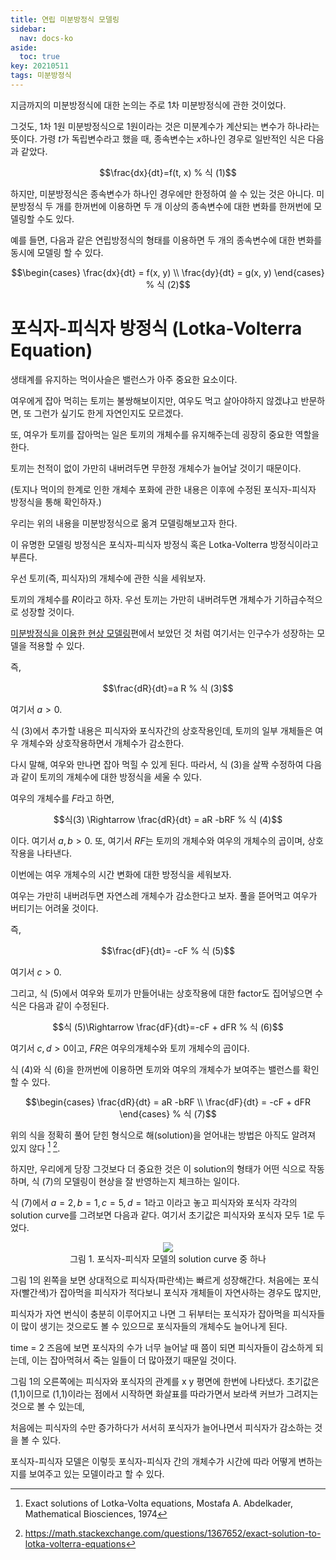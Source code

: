 ```yaml
---
title: 연립 미분방정식 모델링
sidebar:
  nav: docs-ko
aside:
  toc: true
key: 20210511
tags: 미분방정식
---
```


지금까지의 미분방정식에 대한 논의는 주로 1차 미분방정식에 관한 것이었다.

그것도, 1차 1원 미분방정식으로 1원이라는 것은 미분계수가 계산되는 변수가 하나라는 뜻이다. 가령 $t$가 독립변수라고 했을 때, 종속변수는 $x$하나인 경우로 일반적인 식은 다음과 같았다.

$$\frac{dx}{dt}=f(t, x) % 식 (1)$$

하지만, 미분방정식은 종속변수가 하나인 경우에만 한정하여 쓸 수 있는 것은 아니다. 미분방정식 두 개를 한꺼번에 이용하면 두 개 이상의 종속변수에 대한 변화를 한꺼번에 모델링할 수도 있다. 

예를 들면, 다음과 같은 연립방정식의 형태를 이용하면 두 개의 종속변수에 대한 변화를 동시에 모델링 할 수 있다.

$$\begin{cases}
  \frac{dx}{dt} = f(x, y) \\
  \frac{dy}{dt} = g(x, y)
\end{cases} % 식 (2)$$


# 포식자-피식자 방정식 (Lotka-Volterra Equation)

생태계를 유지하는 먹이사슬은 밸런스가 아주 중요한 요소이다.

여우에게 잡아 먹히는 토끼는 불쌍해보이지만, 여우도 먹고 살아야하지 않겠냐고 반문하면, 또 그런가 싶기도 한게 자연인지도 모르겠다.

또, 여우가 토끼를 잡아먹는 일은 토끼의 개체수를 유지해주는데 굉장히 중요한 역할을 한다.

토끼는 천적이 없이 가만히 내버려두면 무한정 개체수가 늘어날 것이기 때문이다. 

(토지나 먹이의 한계로 인한 개체수 포화에 관한 내용은 이후에 수정된 포식자-피식자 방정식을 통해 확인하자.)

우리는 위의 내용을 미분방정식으로 옮겨 모델링해보고자 한다.

이 유명한 모델링 방정식은 포식자-피식자 방정식 혹은 Lotka-Volterra 방정식이라고 부른다.

우선 토끼(즉, 피식자)의 개체수에 관한 식을 세워보자.

토끼의 개체수를 $R$이라고 하자. 우선 토끼는 가만히 내버려두면 개체수가 기하급수적으로 성장할 것이다.

[미분방정식을 이용한 현상 모델링](https://angeloyeo.github.io/2021/05/01/modeling_with_differential_equation.html)편에서 보았던 것 처럼 여기서는 인구수가 성장하는 모델을 적용할 수 있다.

즉,

$$\frac{dR}{dt}=a R % 식 (3)$$

여기서 $a>0$.

식 (3)에서 추가할 내용은 피식자와 포식자간의 상호작용인데, 토끼의 일부 개체들은 여우 개체수와 상호작용하면서 개체수가 감소한다.

다시 말해, 여우와 만나면 잡아 먹힐 수 있게 된다. 따라서, 식 (3)을 살짝 수정하여 다음과 같이 토끼의 개체수에 대한 방정식을 세울 수 있다.

여우의 개체수를 $F$라고 하면,

$$식(3) \Rightarrow \frac{dR}{dt} = aR -bRF % 식 (4)$$

이다. 여기서 $a, b>0$. 또, 여기서 $RF$는 토끼의 개체수와 여우의 개체수의 곱이며, 상호작용을 나타낸다.

이번에는 여우 개체수의 시간 변화에 대한 방정식을 세워보자.

여우는 가만히 내버려두면 자연스레 개체수가 감소한다고 보자. 풀을 뜯어먹고 여우가 버티기는 어려울 것이다.

즉,

$$\frac{dF}{dt}= -cF % 식 (5)$$

여기서 $c>0$.

그리고, 식 (5)에서 여우와 토끼가 만들어내는 상호작용에 대한 factor도 집어넣으면 수식은 다음과 같이 수정된다.

$$식 (5)\Rightarrow \frac{dF}{dt}=-cF + dFR % 식 (6)$$

여기서 $c, d >0$이고, $FR$은 여우의개체수와 토끼 개체수의 곱이다.

식 (4)와 식 (6)을 한꺼번에 이용하면 토끼와 여우의 개체수가 보여주는 밸런스를 확인할 수 있다.

$$\begin{cases}
  \frac{dR}{dt} = aR -bRF \\
  \frac{dF}{dt} = -cF + dFR
\end{cases} % 식 (7)$$

위의 식을 정확히 풀어 닫힌 형식으로 해(solution)을 얻어내는 방법은 아직도 알려져 있지 않다 [^1] [^2].

[^1]: Exact solutions of Lotka-Volta equations, Mostafa A. Abdelkader, Mathematical Biosciences, 1974

[^2]: https://math.stackexchange.com/questions/1367652/exact-solution-to-lotka-volterra-equations

하지만, 우리에게 당장 그것보다 더 중요한 것은 이 solution의 형태가 어떤 식으로 작동하며, 식 (7)의 모델링이 현상을 잘 반영하는지 체크하는 일이다.

식 (7)에서 $a=2, b= 1, c = 5, d = 1$라고 이라고 놓고 피식자와 포식자 각각의 solution curve를 그려보면 다음과 같다. 여기서 초기값은 피식자와 포식자 모두 1로 두었다.

<p align = "center">
  <img src = "https://raw.githubusercontent.com/angeloyeo/angeloyeo.github.io/master/pics/2021-05-11-modeling_with_systems/pic1.png">
  <br>
  그림 1. 포식자-피식자 모델의 solution curve 중 하나
</p>

그림 1의 왼쪽을 보면 상대적으로 피식자(파란색)는 빠르게 성장해간다. 처음에는 포식자(빨간색)가 잡아먹을 피식자가 적다보니 포식자 개체들이 자연사하는 경우도 많지만, 

피식자가 자연 번식이 충분히 이루어지고 나면 그 뒤부터는 포식자가 잡아먹을 피식자들이 많이 생기는 것으로도 볼 수 있으므로 포식자들의 개체수도 늘어나게 된다.

time = 2 즈음에 보면 포식자의 수가 너무 늘어날 때 쯤이 되면 피식자들이 감소하게 되는데, 이는 잡아먹혀서 죽는 일들이 더 많아졌기 때문일 것이다.

그림 1의 오른쪽에는 피식자와 포식자의 관계를 x y 평면에 한번에 나타냈다. 초기값은 (1,1)이므로 (1,1)이라는 점에서 시작하면 화살표를 따라가면서 보라색 커브가 그려지는 것으로 볼 수 있는데,

처음에는 피식자의 수만 증가하다가 서서히 포식자가 늘어나면서 피식자가 감소하는 것을 볼 수 있다. 

포식자-피식자 모델은 이렇듯 포식자-피식자 간의 개체수가 시간에 따라 어떻게 변하는지를 보여주고 있는 모델이라고 할 수 있다.

